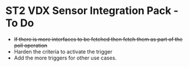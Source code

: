 # ST2 VDX Sensor Integration Pack - To Do

* ~~If there is more interfaces to be fetched then fetch them as part of the poll operation~~
* Harden the criteria to activate the trigger
* Add the more triggers for other use cases.
